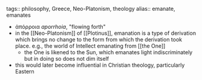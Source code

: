 tags:: philosophy, Greece, Neo-Platonism, theology
alias:: emanate, emanates

- ἀπόρροια *aporrhoia*, "flowing forth"
- in the [[Neo-Platonism]] of [[Plotinus]], emanation is a type of derivation which brings no change to the form from which the derivation took place. e.g., the world of Intellect emanating from [[the One]]
	- the One is likened to the Sun, which emanates light indiscriminately but in doing so does not dim itself
- this would later become influential in Christian theology, particularly Eastern